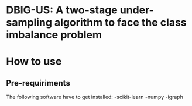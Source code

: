 # DBIG-US: A two-stage under-sampling algorithm to face the class imbalance problem

# How to use

## Pre-requiriments
The following software have to get installed:
-scikit-learn
-numpy
-igraph
